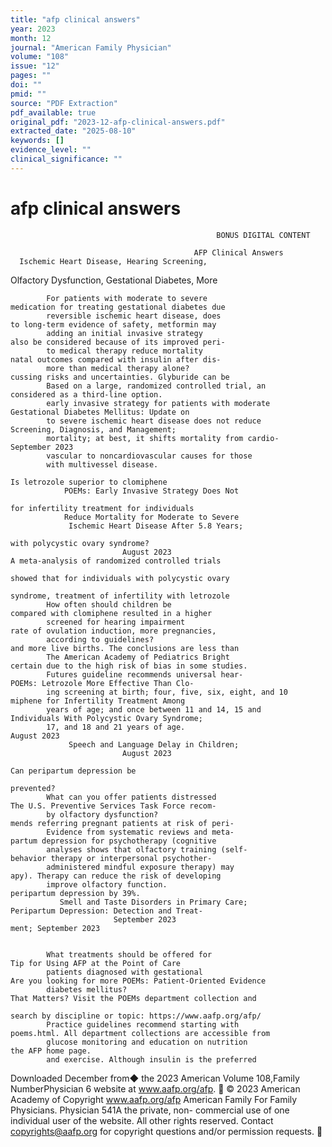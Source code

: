 ```yaml
---
title: "afp clinical answers"
year: 2023
month: 12
journal: "American Family Physician"
volume: "108"
issue: "12"
pages: ""
doi: ""
pmid: ""
source: "PDF Extraction"
pdf_available: true
original_pdf: "2023-12-afp-clinical-answers.pdf"
extracted_date: "2025-08-10"
keywords: []
evidence_level: ""
clinical_significance: ""
---
```


# afp clinical answers

                                                  BONUS DIGITAL CONTENT

                                             AFP Clinical Answers
      Ischemic Heart Disease, Hearing Screening,
   Olfactory Dysfunction, Gestational Diabetes, More

            For patients with moderate to severe                                 medication for treating gestational diabetes due
            reversible ischemic heart disease, does                              to long-term evidence of safety, metformin may
            adding an initial invasive strategy                                  also be considered because of its improved peri-
            to medical therapy reduce mortality                                  natal outcomes compared with insulin after dis-
            more than medical therapy alone?                                     cussing risks and uncertainties. Glyburide can be
            Based on a large, randomized controlled trial, an                    considered as a third-line option.
            early invasive strategy for patients with moderate                       Gestational Diabetes Mellitus: Update on
            to severe ischemic heart disease does not reduce                         Screening, Diagnosis, and Management;
            mortality; at best, it shifts mortality from cardio-                                 September 2023
            vascular to noncardiovascular causes for those
            with multivessel disease.
                                                                                 Is letrozole superior to clomiphene
                POEMs: Early Invasive Strategy Does Not
                                                                                 for infertility treatment for individuals
                Reduce Mortality for Moderate to Severe
                 Ischemic Heart Disease After 5.8 Years;
                                                                                 with polycystic ovary syndrome?
                             August 2023                                         A meta-analysis of randomized controlled trials
                                                                                 showed that for individuals with polycystic ovary
                                                                                 syndrome, treatment of infertility with letrozole
            How often should children be                                         compared with clomiphene resulted in a higher
            screened for hearing impairment                                      rate of ovulation induction, more pregnancies,
            according to guidelines?                                             and more live births. The conclusions are less than
            The American Academy of Pediatrics Bright                            certain due to the high risk of bias in some studies.
            Futures guideline recommends universal hear-                            POEMs: Letrozole More Effective Than Clo-
            ing screening at birth; four, five, six, eight, and 10                   miphene for Infertility Treatment Among
            years of age; and once between 11 and 14, 15 and                       Individuals With Polycystic Ovary Syndrome;
            17, and 18 and 21 years of age.                                                        August 2023
                 Speech and Language Delay in Children;
                             August 2023
                                                                                 Can peripartum depression be
                                                                                 prevented?
            What can you offer patients distressed                               The U.S. Preventive Services Task Force recom-
            by olfactory dysfunction?                                            mends referring pregnant patients at risk of peri-
            Evidence from systematic reviews and meta-                           partum depression for psychotherapy (cognitive
            analyses shows that olfactory training (self-                        behavior therapy or interpersonal psychother-
            administered mindful exposure therapy) may                           apy). Therapy can reduce the risk of developing
            improve olfactory function.                                          peripartum depression by 39%.
               Smell and Taste Disorders in Primary Care;                          Peripartum Depression: Detection and Treat-
                           September 2023                                                    ment; September 2023


            What treatments should be offered for                                   Tip for Using AFP at the Point of Care
            patients diagnosed with gestational                                     Are you looking for more POEMs: Patient-Oriented Evidence
            diabetes mellitus?                                                      That Matters? Visit the POEMs department collection and
                                                                                    search by discipline or topic: https://www.aafp.org/afp/
            Practice guidelines recommend starting with                             poems.html. All department collections are accessible from
            glucose monitoring and education on nutrition                           the AFP home page.
            and exercise. Although insulin is the preferred

Downloaded
December   from◆ the
         2023        American
                 Volume   108,Family
                               NumberPhysician
                                        6      website at www.aafp.org/afp.        © 2023 American Academy of
                                                                            Copyright
                                                             www.aafp.org/afp                               American    Family For
                                                                                                               Family Physicians. Physician   541A
                                                                                                                                    the private, non-
commercial use of one individual user of the website. All other rights reserved. Contact copyrights@aafp.org for copyright questions and/or permission requests.

